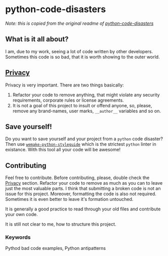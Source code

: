 # python-code-disasters

*Note: this is copied from the original readme of [python-code-disasters](https://github.com/sobolevn/python-code-disasters)*

## What is it all about?
I am, due to my work, seeing a lot of code written by other developers. Sometimes this code is so bad, that it is worth showing to the outer world.

## [Privacy](#privacy)
Privacy is very important. There are two things basically: 

1. Refactor your code to remove anything, that might violate any security requirements, corporate rules or license agreements.
2. It is not a goal of this project to insult or offend anyone, so, please, remove any brand-names, user marks, `__author__` variables and so on.

## Save yourself! 

Do you want to save yourself and your project from a `python` code disaster? 
Then use [`wemake-python-styleguide`](https://github.com/wemake-services/wemake-python-styleguide) which is the strictest `python` linter in existance. 
With this tool all your code will be awesome!

## Contributing
Feel free to contribute. Before contributing, please, double check the [Privacy](#privacy) section.
Refactor your code to remove as much as you can to leave just the most valuable parts. I think that submitting a broken code is not an issue for this project. Moreover, formatting the code is also not required. Sometimes it is even better to leave it's formation untouched.

It is generally a good practice to read through your old files and contribute your own code.

It is still not clear to me, how to structure this project. 

### Keywords
Pythod bad code examples, Python antipatterns 
